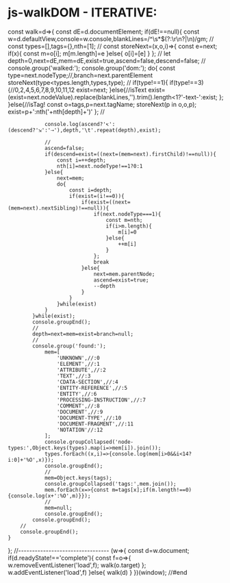 # js-walkDOM - ITERATIVE:

const walk=d=>{
	const dE=d.documentElement;
	if(dE!==null){
		const w=d.defaultView,console=w.console,blankLines=/^\s*$(?:\r\n?|\n)/gm;
		//
		const types=[],tags={},nth=[1];
		//
		const storeNext=(x,o,i)=>{
			const e=next;
			if(x){
				const m=o[i];
				m[m.length]=e
			}else{
				o[i]=[e]
			}
		};
		//
		let depth=0,next=dE,mem=dE,exist=true,ascend=false,descend=false;
		//
		console.group('walked:');
			console.group('dom:');
			do{
				const type=next.nodeType;//,branch=next.parentElement
				storeNext(type<types.length,types,type);
				//
				if(type!==1){
					if(type!==3){//0,2,4,5,6,7,8,9,10,11,12
						exist=next;
					}else{//isText
						exist=(exist=next.nodeValue).replace(blankLines,'').trim().length<1?'-text-':exist;
					};
				}else{//isTag!
					const o=tags,p=next.tagName;
					storeNext(p in o,o,p);
					exist=p+':nth('+nth[depth]+')'
				};
				//

				console.log(ascend?'↸':(descend?'⇲':'⇢'),depth,'\t'.repeat(depth),exist);

				//
				ascend=false;
				if(descend=exist=((next=(mem=next).firstChild)!==null)){
					const i=++depth;
					nth[i]=next.nodeType!==1?0:1
				}else{
					next=mem;
					do{
						const i=depth;
						if(exist=(i!==0)){
							if(exist=((next=(mem=next).nextSibling)!==null)){
								if(next.nodeType===1){
									const m=nth;
									if(i>m.length){
										m[i]=0
									}else{
										++m[i]
									}
								};
								break
							}else{
								next=mem.parentNode;
								ascend=exist=true;
								--depth
							}
						}
					}while(exist)
				}
			}while(exist);
			console.groupEnd();
			//
			depth=next=mem=exist=branch=null;
			//
			console.group('found:');
				mem=[
					'UNKNOWN',//:0
					'ELEMENT',//:1
					'ATTRIBUTE',//:2
					'TEXT',//:3
					'CDATA-SECTION',//:4
					'ENTITY-REFERENCE',//:5
					'ENTITY',//:6
					'PROCESSING-INSTRUCTION',//:7
					'COMMENT',//:8
					'DOCUMENT',//:9
					'DOCUMENT-TYPE',//:10
					'DOCUMENT-FRAGMENT',//:11
					'NOTATION'//:12
				];
				console.groupCollapsed('node-types:',Object.keys(types).map(i=>mem[i]).join());
				types.forEach((x,i)=>{console.log(mem[i>0&&i<14?i:0]+'%O',x)});
				console.groupEnd();
				//
				mem=Object.keys(tags);
				console.groupCollapsed('tags:',mem.join());
				mem.forEach(x=>{const m=tags[x];if(m.length!==0){console.log(x+':%O',m)}});
				//
				mem=null;
				console.groupEnd();
			console.groupEnd();
		//
		console.groupEnd();
	}
};
//---------------------------------
(w=>{
	const d=w.document;
	if(d.readyState!=='complete'){
		const f=o=>{
			w.removeEventListener('load',f);
			walk(o.target)
		};
		w.addEventListener('load',f)
	}else{
		walk(d)
	}
})(window);
//#end
